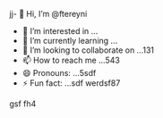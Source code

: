 jj- 👋 Hi, I’m @ftereyni
- 👀 I’m interested in ...
- 🌱 I’m currently learning ...
- 💞️ I’m looking to collaborate on ...131
- 📫 How to reach me ...543
- 😄 Pronouns: ...5sdf
- ⚡ Fun fact: ...sdf
werdsf87
<!---sdfdfgsdfsdfw
ftereyni/ftereyni is a ✨ special ✨ repository becausgere its `README.md` (thi65s file) appears on your GitHub profile.45
You can click the Preview link to take a look at your uyuy.5
--->
gsf
fh4
